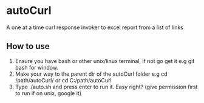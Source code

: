 # autoCurl

A one at a time curl response invoker to excel report from a list of links

## How to use

1. Ensure you have bash or other unix/linux terminal, if not go get it e.g git bash for window.
2. Make your way to the parent dir of the autoCurl folder e.g cd /path/autoCurl/ or cd C:/path/autoCurl
3. Type ./auto.sh and press enter to run it. Easy right? (give permission first to run if on unix, google it)
